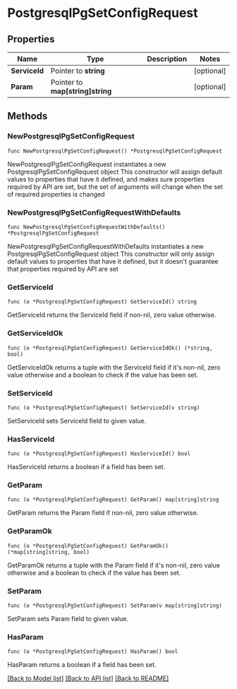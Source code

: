 # PostgresqlPgSetConfigRequest

## Properties

Name | Type | Description | Notes
------------ | ------------- | ------------- | -------------
**ServiceId** | Pointer to **string** |  | [optional] 
**Param** | Pointer to **map[string]string** |  | [optional] 

## Methods

### NewPostgresqlPgSetConfigRequest

`func NewPostgresqlPgSetConfigRequest() *PostgresqlPgSetConfigRequest`

NewPostgresqlPgSetConfigRequest instantiates a new PostgresqlPgSetConfigRequest object
This constructor will assign default values to properties that have it defined,
and makes sure properties required by API are set, but the set of arguments
will change when the set of required properties is changed

### NewPostgresqlPgSetConfigRequestWithDefaults

`func NewPostgresqlPgSetConfigRequestWithDefaults() *PostgresqlPgSetConfigRequest`

NewPostgresqlPgSetConfigRequestWithDefaults instantiates a new PostgresqlPgSetConfigRequest object
This constructor will only assign default values to properties that have it defined,
but it doesn't guarantee that properties required by API are set

### GetServiceId

`func (o *PostgresqlPgSetConfigRequest) GetServiceId() string`

GetServiceId returns the ServiceId field if non-nil, zero value otherwise.

### GetServiceIdOk

`func (o *PostgresqlPgSetConfigRequest) GetServiceIdOk() (*string, bool)`

GetServiceIdOk returns a tuple with the ServiceId field if it's non-nil, zero value otherwise
and a boolean to check if the value has been set.

### SetServiceId

`func (o *PostgresqlPgSetConfigRequest) SetServiceId(v string)`

SetServiceId sets ServiceId field to given value.

### HasServiceId

`func (o *PostgresqlPgSetConfigRequest) HasServiceId() bool`

HasServiceId returns a boolean if a field has been set.

### GetParam

`func (o *PostgresqlPgSetConfigRequest) GetParam() map[string]string`

GetParam returns the Param field if non-nil, zero value otherwise.

### GetParamOk

`func (o *PostgresqlPgSetConfigRequest) GetParamOk() (*map[string]string, bool)`

GetParamOk returns a tuple with the Param field if it's non-nil, zero value otherwise
and a boolean to check if the value has been set.

### SetParam

`func (o *PostgresqlPgSetConfigRequest) SetParam(v map[string]string)`

SetParam sets Param field to given value.

### HasParam

`func (o *PostgresqlPgSetConfigRequest) HasParam() bool`

HasParam returns a boolean if a field has been set.


[[Back to Model list]](../README.md#documentation-for-models) [[Back to API list]](../README.md#documentation-for-api-endpoints) [[Back to README]](../README.md)


